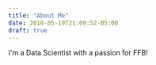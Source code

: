 ```yaml
---
title: "About Me"
date: 2018-05-19T21:09:52-05:00
draft: true
---
```



I'm a Data Scientist with a passion for FFB!

